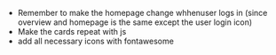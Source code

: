 - Remember to make the homepage change whhenuser logs in (since overview and homepage is the same except the user login icon)
- Make the cards repeat with js
- add all necessary icons with fontawesome